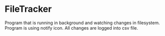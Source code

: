 # FileTracker
Program that is running in background and watching changes in filesystem.
Program is using notify icon.
All changes are logged into csv file.
